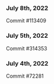 ### July 8th, 2022

Commit #113409

### July 5th, 2022

Commit #314353


### July 4th, 2022

Commit #72281
